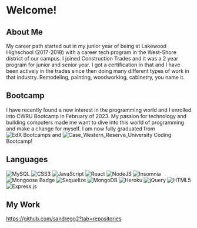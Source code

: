# Welcome!

## About Me
My career path started out in my junior year of being at Lakewood Highschool (2017-2018) with a career tech program in the West-Shore district of our campus. I joined Construction Trades and it was a 2 year program for junior and senior year. I got a certification in that and I have been actively in the trades since then doing many different types of work in that industry. Remodeling, painting, woodworking, cabinetry, you name it. 

## Bootcamp
I have recently found a new interest in the programming world and I enrolled into CWRU Bootcamp in February of 2023. My passion for technology and building computers made me want to dive into this world of programming and make a change for myself. I am now fully graduated from ![EdX Bootcamps](https://img.shields.io/badge/EdX_BootCamps-black
) and ![Case_Western_Reserve_University](https://img.shields.io/badge/Case_Western_Reserve-blue) Coding Bootcamp!

## Languages
![MySQL](https://img.shields.io/badge/mysql-%2300f.svg?style=for-the-badge&logo=mysql&logoColor=white) ![CSS3](https://img.shields.io/badge/css3-%231572B6.svg?style=for-the-badge&logo=css3&logoColor=white) 
![JavaScript](https://img.shields.io/badge/javascript-%23323330.svg?style=for-the-badge&logo=javascript&logoColor=%23F7DF1E) ![React](https://img.shields.io/badge/react-%2320232a.svg?style=for-the-badge&logo=react&logoColor=%2361DAFB) ![NodeJS](https://img.shields.io/badge/node.js-6DA55F?style=for-the-badge&logo=node.js&logoColor=white) ![Insomnia](https://img.shields.io/badge/Insomnia-black?style=for-the-badge&logo=insomnia&logoColor=5849BE) ![Mongoose Badge](https://img.shields.io/badge/Mongoose-800?logo=mongoose&logoColor=fff&style=flat) ![Sequelize](https://img.shields.io/badge/Sequelize-52B0E7?style=for-the-badge&logo=Sequelize&logoColor=white) ![MongoDB](https://img.shields.io/badge/MongoDB-%234ea94b.svg?style=for-the-badge&logo=mongodb&logoColor=white) ![Heroku](https://img.shields.io/badge/Heroku-430098?style=for-the-badge&logo=heroku&logoColor=white) ![jQuery](https://img.shields.io/badge/jquery-%230769AD.svg?style=for-the-badge&logo=jquery&logoColor=white) ![HTML5](https://img.shields.io/badge/html5-%23E34F26.svg?style=for-the-badge&logo=html5&logoColor=white) ![Express.js](https://img.shields.io/badge/express.js-%23404d59.svg?style=for-the-badge&logo=express&logoColor=%2361DAFB) 

## My Work
https://github.com/sandregg2?tab=repositories


